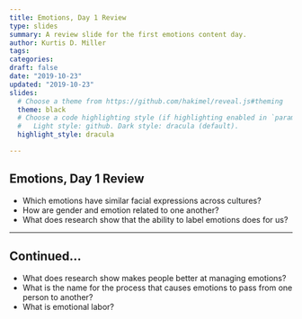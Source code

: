 ```yaml
---
title: Emotions, Day 1 Review
type: slides
summary: A review slide for the first emotions content day.
author: Kurtis D. Miller
tags:
categories: 
draft: false
date: "2019-10-23"
updated: "2019-10-23"
slides:
  # Choose a theme from https://github.com/hakimel/reveal.js#theming
  theme: black
  # Choose a code highlighting style (if highlighting enabled in `params.toml`)
  #   Light style: github. Dark style: dracula (default).
  highlight_style: dracula

---
```


Emotions, Day 1 Review
----------------------------

* Which emotions have similar facial expressions across cultures?
* How are gender and emotion related to one another?
* What does research show that the ability to label emotions does for us?

---

Continued...
------------

* What does research show makes people better at managing emotions?
* What is the name for the process that causes emotions to pass from one person to another?
* What is emotional labor?


